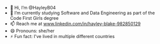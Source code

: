 - 👋 Hi, I’m @HayleyB04
- 🌱 I’m currently studying Software and Data Engineering as part of the Code First Girls degree
- 📫 Reach me at www.linkedin.com/in/hayley-blake-982850129
- 😄 Pronouns: she/her
- ⚡ Fun fact: I've lived in multiple different countries

<!---
HayleyB04/HayleyB04 is a ✨ special ✨ repository because its `README.md` (this file) appears on your GitHub profile.
You can click the Preview link to take a look at your changes.
--->
